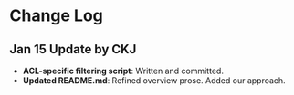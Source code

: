 # Change Log

## Jan 15 Update by CKJ
- **ACL-specific filtering script**: Written and committed.
- **Updated README.md**: Refined overview prose. Added our approach.
